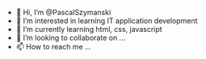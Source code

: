 - 👋 Hi, I’m @PascalSzymanski
- 👀 I’m interested in learning IT application development
- 🌱 I’m currently learning html, css, javascript
- 💞️ I’m looking to collaborate on ...
- 📫 How to reach me ...

<!---
PascalSzyma/PascalSzyma is a ✨ special ✨ repository because its `README.md` (this file) appears on your GitHub profile.
You can click the Preview link to take a look at your changes.
--->
